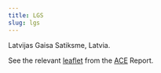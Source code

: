 ```yaml
---
title: LGS
slug: lgs
---
```


Latvijas Gaisa Satiksme, Latvia.

See the relevant [leaflet][leaf] from the [ACE] Report.

[leaf]: /library/ace/ansp-factsheets/LGS.pdf "ACE 2015 Benchmarking Report Factsheet: LGS"

[ACE]: https://www.eurocontrol.int/sites/default/files/2022-06/eurocontrol-ace-2020-benchmarking-report.pdf "ACE 2020 Benchmarking Report"
